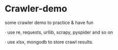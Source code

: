 # Crawler-demo

  some crawler demo to practice & have fun

· use re, requests, urllib, scrapy, pyspider and so on

· use xlsx, mongodb to store crawl results.
